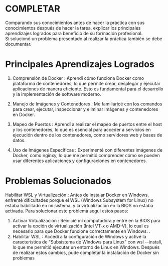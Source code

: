 # COMPLETAR  
Comparando sus conocimientos antes de hacer la práctica con sus conocimientos después de hacer la tarea, explicar los principales aprendizajes logrados para beneficio de su formación profesional.  
Si solucionó un problema presentado al realizar la práctica también se debe documentar.

# Principales Aprendizajes Logrados
1. Comprensión de Docker : Aprendi cómo funciona Docker como plataforma de contenedores, lo que permite crear, desplegar y ejecutar aplicaciones de manera eficiente. Esto es fundamental para el desarrollo y la implementación de software moderno.

2. Manejo de Imágenes y Contenedores : Me familiaricé con los comandos para crear, ejecutar, inspeccionar y eliminar imágenes y contenedores en Docker.

3. Mapeo de Puertos : Aprendí a realizar el mapeo de puertos entre el host y los contenedores, lo que es esencial para acceder a servicios en ejecución dentro de los contenedores, como servidores web y bases de datos.

4. Uso de Imágenes Específicas : Experimenté con diferentes imágenes de Docker, como nginxy, lo que me permitió comprender cómo se pueden usar diferentes aplicaciones y configuraciones en contenedores.

# Problemas Solucionados
Habilitar WSL y Virtualización : Antes de instalar Docker en Windows, enfrenté dificultades porque el WSL (Windows Subsystem for Linux) no estaba habilitado en mi sistema, y ​​la virtualización en la BIOS no estaba activada. Para solucionar este problema segui estos pasos:
1. Activar Virtualización : Reinicié mi computadora y entré en la BIOS para activar la opción de virtualización (Intel VT-x o AMD-V), lo cual es necesario para que Docker funcione correctamente en Windows. .
2. Habilitar WSL : Accedí a la configuración de Windows y activé la característica de "Subsistema de Windows para Linux" con wsl --install, lo que me permitió ejecutar un entorno de Linux en Windows.
Después de realizar estos cambios, pude completar la instalación de Docker sin problemas

